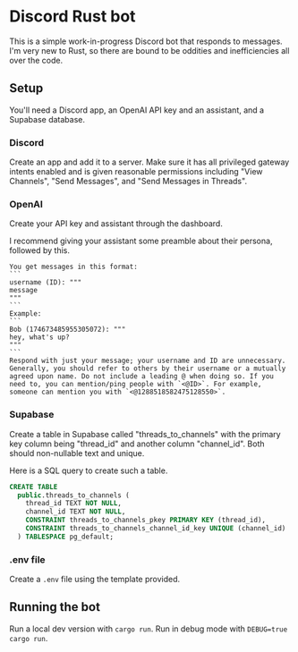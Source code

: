 # Discord Rust bot

This is a simple work-in-progress Discord bot that responds to messages. I'm very new to Rust, so there are bound to be oddities and inefficiencies all over the code.

## Setup

You'll need a Discord app, an OpenAI API key and an assistant, and a Supabase database.

### Discord

Create an app and add it to a server. Make sure it has all privileged gateway intents enabled and is given reasonable permissions including "View Channels", "Send Messages", and "Send Messages in Threads".

### OpenAI

Create your API key and assistant through the dashboard.

I recommend giving your assistant some preamble about their persona, followed by this.

````
You get messages in this format:
```
username (ID): """
message
"""
```
Example:
```
Bob (174673485955305072): """
hey, what's up?
"""
```
Respond with just your message; your username and ID are unnecessary.
Generally, you should refer to others by their username or a mutually agreed upon name. Do not include a leading @ when doing so. If you need to, you can mention/ping people with `<@ID>`. For example, someone can mention you with `<@1288518582475128550>`.
````

### Supabase

Create a table in Supabase called "threads_to_channels" with the primary key column being "thread_id" and another column "channel_id". Both should non-nullable text and unique.

Here is a SQL query to create such a table.

```sql
CREATE TABLE
  public.threads_to_channels (
    thread_id TEXT NOT NULL,
    channel_id TEXT NOT NULL,
    CONSTRAINT threads_to_channels_pkey PRIMARY KEY (thread_id),
    CONSTRAINT threads_to_channels_channel_id_key UNIQUE (channel_id)
  ) TABLESPACE pg_default;
```

### .env file

Create a `.env` file using the template provided.

## Running the bot

Run a local dev version with `cargo run`. Run in debug mode with `DEBUG=true cargo run`.
